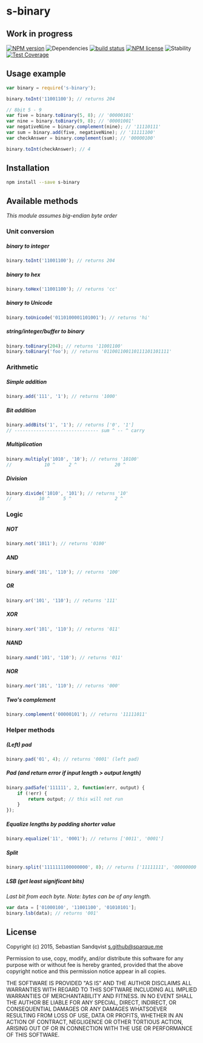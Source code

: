 # s-binary 

## Work in progress

[![NPM version](https://img.shields.io/npm/v/s-binary.svg)](https://www.npmjs.com/package/s-binary) ![Dependencies](https://img.shields.io/david/sebastiansandqvist/s-binary.svg) [![build status](http://img.shields.io/travis/sebastiansandqvist/s-binary.svg)](https://travis-ci.org/sebastiansandqvist/s-binary) [![NPM license](https://img.shields.io/npm/l/s-binary.svg)](https://www.npmjs.com/package/s-binary) ![Stability](https://img.shields.io/badge/stability-unstable-orange.svg) [![Test Coverage](https://codeclimate.com/github/sebastiansandqvist/s-binary/badges/coverage.svg)](https://codeclimate.com/github/sebastiansandqvist/s-binary/coverage)

## Usage example
```javascript
var binary = require('s-binary');

binary.toInt('11001100'); // returns 204

// 8bit 5 - 9
var five = binary.toBinary(5, 8); // '00000101'
var nine = binary.toBinary(9, 8); // '00001001'
var negativeNine = binary.complement(nine); // '11110111'
var sum = binary.add(five, negativeNine); // '11111100'
var checkAnswer = binary.complement(sum); // '00000100'

binary.toInt(checkAnswer); // 4
```

## Installation
```bash
npm install --save s-binary
```

## Available methods
*This module assumes big-endian byte order*

### Unit conversion
##### binary to integer
```javascript
binary.toInt('11001100'); // returns 204
```

##### binary to hex
```javascript
binary.toHex('11001100'); // returns 'cc'
```

##### binary to Unicode
```javascript
binary.toUnicode('0110100001101001'); // returns 'hi'
```

##### string/integer/buffer to binary
```javascript
binary.toBinary(204); // returns '11001100'
binary.toBinary('foo'); // returns '011001100110111101101111'
```

### Arithmetic
##### Simple addition
```javascript
binary.add('111', '1'); // returns '1000'
```

##### Bit addition
```javascript
binary.addBits('1', '1'); // returns ['0', '1']
// ------------------------------- sum ^ -- ^ carry
```

##### Multiplication
```javascript
binary.multiply('1010', '10'); // returns '10100'
//            10 ^     2 ^              20 ^
```

##### Division
```javascript
binary.divide('1010', '101'); // returns '10'
//          10 ^     5 ^                2 ^
```

### Logic
##### NOT
```javascript
binary.not('1011'); // returns '0100'
```

##### AND
```javascript
binary.and('101', '110'); // returns '100'
```
##### OR
```javascript
binary.or('101', '110'); // returns '111'
```

##### XOR
```javascript
binary.xor('101', '110'); // returns '011'
```

##### NAND
```javascript
binary.nand('101', '110'); // returns '011'
```

##### NOR
```javascript
binary.nor('101', '110'); // returns '000'
```

##### Two's complement
```javascript
binary.complement('00000101'); // returns '11111011'
```

### Helper methods
##### (Left) pad
```javascript
binary.pad('01', 4); // returns '0001' (left pad)
```

##### Pad (and return error if input length > output length)
```javascript
binary.padSafe('111111', 2, function(err, output) {
	if (!err) {
		return output; // this will not run
	}
});
```

##### Equalize lengths by padding shorter value
```javascript
binary.equalize('11', '0001'); // returns ['0011', '0001']
```

##### Split
```javascript
binary.split('1111111100000000', 8); // returns ['11111111', '00000000']
```

##### LSB (get least significant bits)
*Last bit from each byte. Note: bytes can be of any length.*
```javascript
var data = ['01000100', '11001100', '01010101'];
binary.lsb(data); // returns '001'
```

## License
Copyright (c) 2015, Sebastian Sandqvist <s.github@sparque.me>

Permission to use, copy, modify, and/or distribute this software for any purpose with or without fee is hereby granted, provided that the above copyright notice and this permission notice appear in all copies.

THE SOFTWARE IS PROVIDED "AS IS" AND THE AUTHOR DISCLAIMS ALL WARRANTIES WITH REGARD TO THIS SOFTWARE INCLUDING ALL IMPLIED WARRANTIES OF MERCHANTABILITY AND FITNESS. IN NO EVENT SHALL THE AUTHOR BE LIABLE FOR ANY SPECIAL, DIRECT, INDIRECT, OR CONSEQUENTIAL DAMAGES OR ANY DAMAGES WHATSOEVER RESULTING FROM LOSS OF USE, DATA OR PROFITS, WHETHER IN AN ACTION OF CONTRACT, NEGLIGENCE OR OTHER TORTIOUS ACTION, ARISING OUT OF OR IN CONNECTION WITH THE USE OR PERFORMANCE OF THIS SOFTWARE.